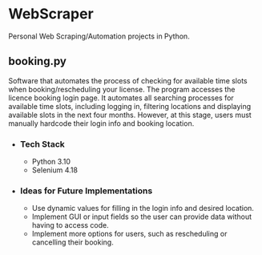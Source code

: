# WebScraper
Personal Web Scraping/Automation projects in Python.

## booking.py<br />
Software that automates the process of checking for available time slots when booking/rescheduling your license. The program accesses the licence booking login page. It automates all searching processes for available time slots, including logging in, filtering locations and displaying available slots in the next four months. However, at this stage, users must manually hardcode their login info and booking location.
- ### Tech Stack<br />
  - Python 3.10
  - Selenium 4.18
- ### Ideas for Future Implementations <br />
  - Use dynamic values for filling in the login info and desired location.
  - Implement GUI or input fields so the user can provide data without having to access code.
  - Implement more options for users, such as rescheduling or cancelling their booking.
